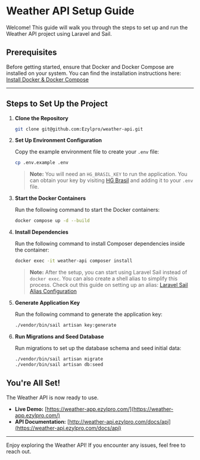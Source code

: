 # Weather API Setup Guide

Welcome! This guide will walk you through the steps to set up and run the Weather API project using Laravel and Sail.

## Prerequisites

Before getting started, ensure that Docker and Docker Compose are installed on your system. You can find the installation instructions here:  
[Install Docker & Docker Compose](https://docs.docker.com/compose/install/)

---

## Steps to Set Up the Project

1. **Clone the Repository**

   ```bash
   git clone git@github.com:Ezylpro/weather-api.git
   ```

2. **Set Up Environment Configuration**

   Copy the example environment file to create your `.env` file:

   ```bash
   cp .env.example .env
   ```

    > **Note:** You will need an `HG_BRASIL_KEY` to run the application. You can obtain your key by visiting [HG Brasil](https://hgbrasil.com/apis/planos?origin=weather) and adding it to your `.env` file.

3. **Start the Docker Containers**

    Run the following command to start the Docker containers:
    
    ```bash
    docker compose up -d --build
    ```
   
4. **Install Dependencies**

   Run the following command to install Composer dependencies inside the container:

   ```bash
   docker exec -it weather-api composer install
   ```
   
    > **Note:** After the setup, you can start using Laravel Sail instead of `docker exec`. You can also create a shell alias to simplify this process. Check out this guide on setting up an alias:
   [Laravel Sail Alias Configuration](https://laravel.com/docs/11.x/sail#configuring-a-shell-alias)

5. **Generate Application Key**

   Run the following command to generate the application key:

   ```bash
   ./vendor/bin/sail artisan key:generate
   ```

6. **Run Migrations and Seed Database**
    
    Run migrations to set up the database schema and seed initial data:

    ```bash
    ./vendor/bin/sail artisan migrate
    ./vendor/bin/sail artisan db:seed
    ```

## You're All Set!

The Weather API is now ready to use.

- **Live Demo:** [https://weather-app.ezylpro.com/](https://weather-app.ezylpro.com/)
- **API Documentation:** [http://weather-api.ezylpro.com/docs/api](https://weather-api.ezylpro.com/docs/api)

---

Enjoy exploring the Weather API! If you encounter any issues, feel free to reach out.


